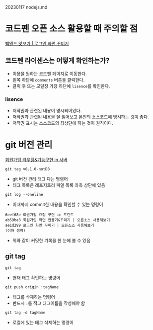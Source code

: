 20230117 nodejs.md

# 코드펜 오픈 소스 활용할 때 주의할 점
[백엔드 맛보기 | 로그인 화면 꾸미기](https://youtu.be/Th-HDyPCewA)

## 코드펜 라이센스는 어떻게 확인하는가?
- 이용을 원하는 코드펜 페이지로 이동한다.
- 왼쪽 하단에 `comments` 버튼을 클릭한다.
- 클릭 후 뜨는 모달창 가장 하단에 `lisence`를 확인한다.

### lisence
- 저작권과 관련된 내용이 명시되어있다.
- 저작권과 관련된 내용을 잘 읽어보고 본인의 소스코드에 명시하는 것이 좋다.
- 저작권 표시는 소스코드의 최상단에 하는 것이 원칙이다.


# git 버전 관리
[회원가입 라우팅&기능구현 in 서버](https://youtu.be/mizgP540Zvc)

```
git tag v0.1.0-notDB
```
- git 버전 관리 태그 다는 명령어
- 태그 목록은 레포지토리 파일 목록 좌측 상단에 있음

```
git log --oneline
```
- 이때까지 commit한 내용을 확인할 수 있는 명령어

```
6eef68e 회원가입 요청 구현 in 프런트
ab59ba3 회원가입 화면 만들기&꾸미기 | 오픈소스 사용해보기
ae1d299 로그인 화면 꾸미기 | 오픈소스 사용해보기
(이하 생략)
```
- 위와 같이 커밋한 기록을 한 눈에 볼 수 있음


## git tag

```
git tag
```
- 현재 태그 확인하는 명령어

```
git push origin :tagName
```
- 태그를 삭제하는 명령어
- 반드시 `:`를 적고 태그이름을 작성해야 함

```
git tag -d tagName
```
- 로컬에 있는 태그 삭제하는 명령어